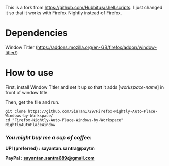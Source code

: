 This is a fork from https://github.com/Hubbitus/shell.scripts.
I just changed it so that it works with Firefox Nightly instead of Firefox.

# Dependencies

Window Titler (https://addons.mozilla.org/en-GB/firefox/addon/window-titler/)

# How to use

First, install Window Titler and set it up so that it adds [*workspace-name*] in front of window title.

Then, get the file and run.
```
git clone https://github.com/SinTan1729/Firefox-Nightly-Auto-Place-Windows-by-Workspace/
cd "Firefox-Nightly-Auto-Place-Windows-by-Workspace"
NightlyAutoPlaceWindow
```

### _You might buy me a cup of coffee:_

**UPI (preferred) : sayantan.santra@paytm**

**PayPal : sayantan.santra689@gmail.com** 
